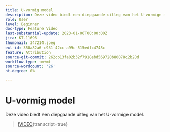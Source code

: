 ```yaml
---
title: U-vormig model
description: Deze video biedt een diepgaande uitleg van het U-vormige model.
role: User
level: Beginner
doc-type: Feature Video
last-substantial-update: 2023-01-06T00:00:00Z
jira: KT-11696
thumbnail: 347214.jpeg
exl-id: 350a82a6-c931-42cc-a99c-515edfc4748c
feature: Attribution
source-git-commit: 262cb13fa02b32f7918ebd569720b80078c2b28d
workflow-type: tm+mt
source-wordcount: '26'
ht-degree: 0%

---
```


# U-vormig model

Deze video biedt een diepgaande uitleg van het U-vormige model.

>[!VIDEO](https://video.tv.adobe.com/v/347214/?learn=on){transcript=true}
